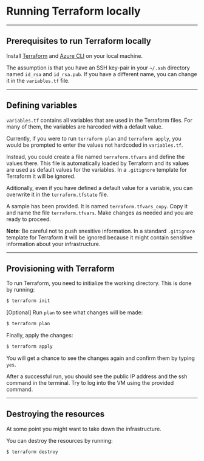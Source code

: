 # Running Terraform locally

---

## Prerequisites to run Terraform locally

Install [Terraform](https://developer.hashicorp.com/terraform/install?product_intent=terraform) and [Azure CLI](https://developer.hashicorp.com/terraform/tutorials/azure-get-started/azure-build) on your local machine.

The assumption is that you have an SSH key-pair in your `~/.ssh` directory named `id_rsa` and `id_rsa.pub`. If you have a different name, you can change it in the `variables.tf` file.

---

## Defining variables


`variables.tf` contains all variables that are used in the Terraform files. For many of them, the variables are harcoded with a default value. 

Currently, if you were to run `terraform plan` and `terraform apply`, you would be prompted to enter the values not hardcoded in `variables.tf`.

Instead, you could create a file named `terraform.tfvars` and define the values there. This file is automatically loaded by Terraform and its values are used as default values for the variables. In a `.gitignore` template for Terraform it will be ignored.

Aditionally, even if you have defined a default value for a variable, you can overwrite it in the `terraform.tfstate` file.

A sample has been provided. It is named `terraform.tfvars_copy`. Copy it and name the file `terraform.tfvars`. Make changes as needed and you are ready to proceed.

**Note**: Be careful not to push snesitive information. In a standard `.gitignore` template for Terraform it will be ignored because it might contain sensitive information about your infrastructure.

---

## Provisioning with Terraform

To run Terraform, you need to initialize the working directory. This is done by running:

```bash
$ terraform init
```

[Optional] Run `plan` to see what changes will be made:

```bash
$ terraform plan
```

Finally, apply the changes:

```bash
$ terraform apply
```

You will get a chance to see the changes again and confirm them by typing `yes`.

After a successful run, you should see the public IP address and the ssh command in the terminal. Try to log into the VM using the provided command.

---

## Destroying the resources

At some point you might want to take down the infrastructure. 

You can destroy the resources by running:

```bash
$ terraform destroy
```

